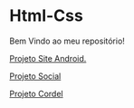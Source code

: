 # Html-Css
Bem Vindo ao meu repositório!



<a href="https://marciotanan.github.io/Html-Css/Desafios/010/index.html">Projeto Site Android.</a>


<a href="https://marciotanan.github.io/projeto-social/">Projeto Social</a>



<a href="https://marciotanan.github.io/projeto-cordel/">Projeto Cordel</a>